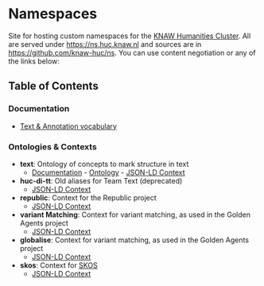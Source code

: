 # Namespaces

Site for hosting custom namespaces for the [KNAW Humanities Cluster](https://huc.knaw.nl).
All are served under <https://ns.huc.knaw.nl> and sources are in <https://github.com/knaw-huc/ns>. You can use content negotiation or any of the links below:

## Table of Contents

### Documentation

* [Text & Annotation vocabulary](text_intro.md)

### Ontologies & Contexts

* **text**: Ontology of concepts to mark structure in text
    * [Documentation](text.md) - [Ontology](text.json) - [JSON-LD Context](text.jsonld) 
* **huc-di-tt**: Old aliases for Team Text (deprecated)
    * [JSON-LD Context](huc-di-tt.jsonld)
* **republic**: Context for the Republic project
    * [JSON-LD Context](republic.jsonld)
* **variant Matching**: Context for variant matching, as used in the Golden Agents project
    * [JSON-LD Context](variant-matching.jsonld)
* **globalise**: Context for variant matching, as used in the Golden Agents project
    * [JSON-LD Context](globalise.jsonld)
* **skos**: Context for [SKOS](https://www.w3.org/TR/skos-reference/)
    * [JSON-LD Context](skos.jsonld)
